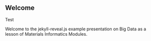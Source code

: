 ## Welcome
Test

Welcome to the jekyll-reveal.js example presentation on Big Data as a lesson of Materials Informatics Modules.

